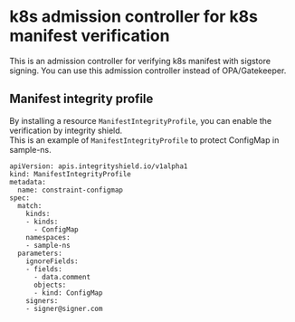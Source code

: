 # k8s admission controller for k8s manifest verification

This is an admission controller for verifying k8s manifest with sigstore signing.
You can use this admission controller instead of OPA/Gatekeeper.

## Manifest integrity profile

By installing a resource `ManifestIntegrityProfile`, you can enable the verification by integrity shield.  
This is an example of `ManifestIntegrityProfile` to protect ConfigMap in sample-ns.

```
apiVersion: apis.integrityshield.io/v1alpha1
kind: ManifestIntegrityProfile
metadata:
  name: constraint-configmap
spec:
  match:
    kinds:
    - kinds:
      - ConfigMap
    namespaces:
    - sample-ns
  parameters:
    ignoreFields:
    - fields:
      - data.comment
      objects:
      - kind: ConfigMap
    signers:
    - signer@signer.com
```
